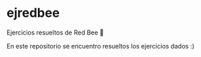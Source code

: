# ejredbee
Ejercicios resueltos de Red Bee 🐝

En este repositorio se encuentro resueltos los ejercicios dados :)
